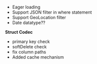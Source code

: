 - Eager loading
- Support JSON filter in where statement
- Support GeoLocation filter
- Date datatype??

**Struct Codec**

- primary key check
- softDelete check
- fix column paths
- Added cache mechanism
